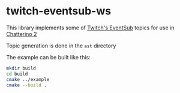 # twitch-eventsub-ws

This library implements some of [Twitch's EventSub](https://dev.twitch.tv/docs/eventsub/) topics for use in [Chatterino 2](https://github.com/Chatterino/chatterino2)

Topic generation is done in the `ast` directory

The example can be built like this:

```sh
mkdir build
cd build
cmake ../example
cmake --build .
```
